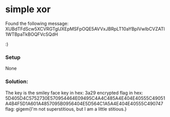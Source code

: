 # simple xor

Found the following message:
XUBdTFdScw5XCVRGTglJXEpMSFpOQE5AVVxJBRpLT10aYBpIVwlbCVZATl1WTBpaTkBOQFVcSQdH

:)

### Setup
None

### Solution:
The key is the smiley face
key in hex: 3a29
encrypted flag in hex: 5D405D4C5752730E570954464E09495C4A4C485A4E404E40555C49051A4B4F5D1A601A4857095B0956404E5D564C1A5A4E404E40555C490747 
flag: gigem{I'm not superstitious, but I am a little stitious.}
